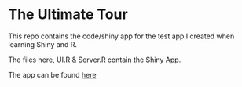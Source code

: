 # The Ultimate Tour

This repo contains the code/shiny app for the test app I created when learning Shiny and R.

The files here, UI.R & Server.R contain the Shiny App.

The app can be found [here](http://leehbi.shinyapps.io/Tour/) 




